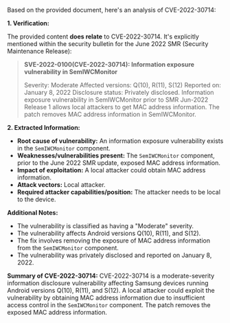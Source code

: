 Based on the provided document, here's an analysis of CVE-2022-30714:

**1. Verification:**

The provided content **does relate** to CVE-2022-30714. It's explicitly mentioned within the security bulletin for the June 2022 SMR (Security Maintenance Release):

> **SVE-2022-0100(CVE-2022-30714): Information exposure vulnerability in SemIWCMonitor**
>
> Severity: Moderate
> Affected versions: Q(10), R(11), S(12)
> Reported on: January 8, 2022
> Disclosure status: Privately disclosed.
> Information exposure vulnerability in SemIWCMonitor prior to SMR Jun-2022 Release 1 allows local attackers to get MAC address information.
> The patch removes MAC address information in SemIWCMonitor.

**2. Extracted Information:**

*   **Root cause of vulnerability:**  An information exposure vulnerability exists in the `SemIWCMonitor` component.
*   **Weaknesses/vulnerabilities present:** The `SemIWCMonitor` component, prior to the June 2022 SMR update, exposed MAC address information.
*   **Impact of exploitation:** A local attacker could obtain MAC address information.
*   **Attack vectors:** Local attacker.
*   **Required attacker capabilities/position:** The attacker needs to be local to the device.

**Additional Notes:**

*   The vulnerability is classified as having a "Moderate" severity.
*   The vulnerability affects Android versions Q(10), R(11), and S(12).
*   The fix involves removing the exposure of MAC address information from the `SemIWCMonitor` component.
*   The vulnerability was privately disclosed and reported on January 8, 2022.

**Summary of CVE-2022-30714:**
CVE-2022-30714 is a moderate-severity information disclosure vulnerability affecting Samsung devices running Android versions Q(10), R(11), and S(12).  A local attacker could exploit the vulnerability by obtaining MAC address information due to insufficient access control in the `SemIWCMonitor` component. The patch removes the exposed MAC address information.